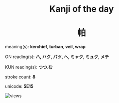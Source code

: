 <h1 align="center">Kanji of the day</h1>
<h1 align="center">帕</h1>
<p align="left">meaning(s): <b>kerchief, turban, veil, wrap</b></p>
<p align="left">ON reading(s): <b>ハ, ハク, バツ, ヘ, ミャク, ミュク, メチ</b></p>
<p align="left">KUN reading(s): <b>つつ.む</b></p>
<p align="left">stroke count: <b>8</b></p>
<p align="left">unicode: <b>5E15</b></p>
<p align="left"><img src="https://komarev.com/ghpvc/?username=tristanwagner-kanjioftheday&label=Views&color=0e75b6&style=flat" alt="views"/></p>
